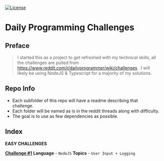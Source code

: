 [![License](https://img.shields.io/badge/license-MIT-green)](https://github.com/JamesPielstickerPortfolio/r-dailyprogrammer-challenges/blob/master/LICENSE.md) 
# Daily Programming Challenges

## Preface
> I started this as a project to get refreshed with my technical skills, all the challenges are pulled from https://www.reddit.com/r/dailyprogrammer/wiki/challenges . I will likely be using NodeJS & Typescript for a majority of my solutions.

## Repo Info
- Each subfolder of this repo will have a readme describing that challenge.
- Each folder will be named as is in the reddit threads along with difficulty.
- The goal is to use as few dependencies as possible.


## Index

**EASY CHALLENGES**

**[Challenge #1](https://github.com/JamesPielstickerPortfolio/r-dailyprogrammer-challenges/tree/main/Challenge-%231%20%5BEasy%5D)**
**Language** - `NodeJS`
**Topics** - `User Input + Logging`